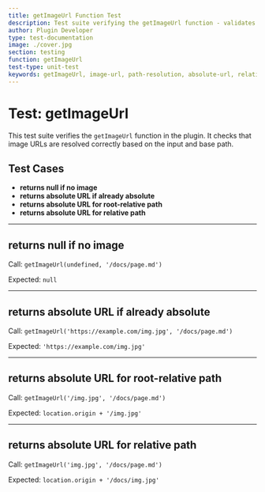 ```yaml
---
title: getImageUrl Function Test
description: Test suite verifying the getImageUrl function - validates image URL resolution for absolute, relative, and root-relative paths
author: Plugin Developer
type: test-documentation
image: ./cover.jpg
section: testing
function: getImageUrl
test-type: unit-test
keywords: getImageUrl, image-url, path-resolution, absolute-url, relative-path, unit-test
---
```


# Test: getImageUrl

This test suite verifies the `getImageUrl` function in the plugin. It checks that image URLs are resolved correctly based on the input and base path.

## Test Cases

- **returns null if no image**
- **returns absolute URL if already absolute**
- **returns absolute URL for root-relative path**
- **returns absolute URL for relative path**

---

## returns null if no image

Call: `getImageUrl(undefined, '/docs/page.md')`

Expected: `null`

---

## returns absolute URL if already absolute

Call: `getImageUrl('https://example.com/img.jpg', '/docs/page.md')`

Expected: `'https://example.com/img.jpg'`

---

## returns absolute URL for root-relative path

Call: `getImageUrl('/img.jpg', '/docs/page.md')`

Expected: `location.origin + '/img.jpg'`

---

## returns absolute URL for relative path

Call: `getImageUrl('img.jpg', '/docs/page.md')`

Expected: `location.origin + '/docs/img.jpg'`
